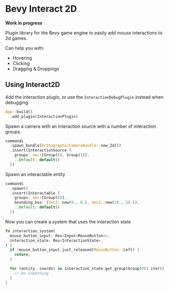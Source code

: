 # Bevy Interact 2D

**Work in progress**

Plugin library for the Bevy game engine to easily add mouse interactions to 2d games.

Can help you with:
- Hovering
- Clicking
- Dragging & Droppings

## Using Interact2D

Add the interaction plugin, or use the `InteractionDebugPlugin` instead when debugging.
```rust
App::build()
  .add_plugin(InteractionPlugin)
```

Spawn a camera with an interaction source with a number of interaction groups.
```rust
commands
  .spawn_bundle(OrthographicCameraBundle::new_2d())
  .insert(InteractionSource {
    groups: vec![Group(0), Group(1)],
    ..Default::default()
  })
```

Spawn an interactable entity
```rust
commands
  .spawn()
  .insert(Interactable {
    groups: vec![Group(0)],
    bounding_box: (Vec2::new(0., 0.), Vec2::new(10., 10.)),
    ..Default::default()
  })
```

Now you can create a system that uses the interaction state
```rust
fn interaction_system(
  mouse_button_input: Res<Input<MouseButton>>,
  interaction_state: Res<InteractionState>,
) {
  if !mouse_button_input.just_released(MouseButton::Left) {
    return;
  }

  for (entity, coords) in interaction_state.get_group(Group(0)).iter() {
    // Do something
  }
}
```
